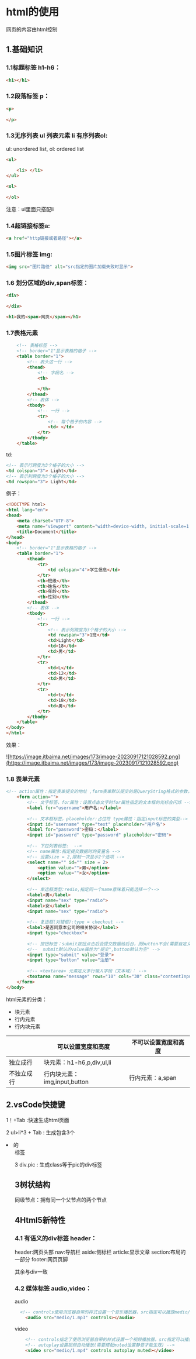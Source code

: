 # html的使用

网页的内容由html控制

## 1.基础知识

### 1.1标题标签 h1-h6：

```html
<h1></h1>
```



### 1.2段落标签 p：

~~~html
<p>
    
</p>
~~~

### 1.3无序列表 ul 列表元素 li 有序列表ol:

ul: unordered list, ol: ordered list

~~~html
<ul>
    
    <li> </li> 
</ul>

<ol>
    
</ol>
~~~

注意：ul里面只搭配li

### 1.4超链接标签a:

~~~html
<a href="http链接或者路径"></a>
~~~

### 1.5图片标签 img:

~~~html
<img src="图片路径" alt="src指定的图片加载失败时显示">
~~~

### 1.6 划分区域的div,span标签：

~~~html
<div>
    
</div>

<h1>我的<span>网页</span></h1>
~~~

### 1.7表格元素

~~~html
    <!-- 表格标签 -->
	<!-- border="1"显示表格的格子 -->
	<table border="1"> 
        <!-- 表头这一行 -->
        <thead> 
            <!-- 字段名 -->
            <th> 
                
            </th>
        </thead>
        <!-- 表体 -->
        <tbody>
            <!-- 一行 -->
            <tr>
                <!-- 每个格子的内容 -->
                <td> </td>
            </tr>
        </tbody>
    </table>
~~~

td:

~~~html
<!-- 表示行跨度为3个格子的大小 -->
<td colspan="3"> Light</td>
<!-- 表示列跨度为3个格子的大小 -->
<td rowspan="3"> Light</td>
~~~

例子：

~~~html
<!DOCTYPE html>
<html lang="en">
<head>
    <meta charset="UTF-8">
    <meta name="viewport" content="width=device-width, initial-scale=1.0">
    <title>Document</title>
</head>
<body>
    <!-- border="1"显示表格的格子 -->
    <table border="1">
        <thead>
            <tr>
                <td colspan="4">学生信息</td>
            </tr>
            <th>班级</th>
            <th>姓名</th>
            <th>年龄</th>
            <th>性别</th>
        </thead>
        <!-- 表体 -->
        <tbody>
            <!-- 一行 -->
            <tr>
                <!-- 表示列跨度为3个格子的大小 -->
                <td rowspan="3">1班</td>
                <td>Light</td>
                <td>18</td>
                <td>男</td>
            </tr>
            <tr>
                <td>L</td>
                <td>12</td>
                <td>男</td>
            </tr>
            <tr>
                <td>t</td>
                <td>18</td>
                <td>男</td>
            </tr>
        </tbody>
    </table>
</body>
</html>
~~~

效果：

![https://image.itbaima.net/images/173/image-20230917121028592.png](https://image.itbaima.net/images/173/image-20230917121028592.png)

### 1.8 表单元素

~~~html
<!-- action属性：指定表单提交的地址 ,form表单默认提交的是QueryString格式的参数，并不是在请求体中-->
    <form action="">
        <!-- 文字标签，for属性：设置点击文字时for属性指定的文本框的光标会闪烁 -->
        <label for="username">用户名:</label>
        
        <!-- 文本框标签，placeholder:占位符 type属性：指定input标签的类型-->
        <input id="username" type="text" placeholder="用户名">
        <label for="password">密码：</label>
        <input id="password" type="password" placeholder="密码">
        
        <!-- 下拉列表标签:  -->
        <!-- name属性:指定提交数据时的变量名 -->
        <!-- 设置size = 2,限制一次显示2个选项 -->
        <select name="" id="" size = 2>
            <option value="">男</option>
            <option value="">女</option>
        </select>
        
        <!-- 单选框类型:redio,指定同一个name意味着只能选择一个-->
        <label>男</label>
        <input name="sex" type="radio">
        <label>女</label>
        <input name="sex" type="radio">
        
        <!-- 复选框(对错框):type = checkout -->
        <label>是否同意本公司的相关协议</label>
        <input type="checkbox">
        
        <!-- 按钮标签：submit按钮点击后会提交数据给后台，而button不会(需要自定义) -->
        <!--  submit默认的value属性为"提交",button默认为空" -->
        <input type="submit" value="登录">
        <input type="button" value="注册">
        
        <!-- <textarea> 元素定义多行输入字段（文本域）： -->
        <textarea name="message" rows="10" cols="30" class="contentInput"></textarea>
    </form>
</body>
~~~

html元素的分类：

- 块元素
- 行内元素
- 行内块元素

|            | 可以设置宽度和高度           | 不可以设置宽度和高度 |
| ---------- | ---------------------------- | -------------------- |
| 独立成行   | 块元素：h1-h6,p,div,ul,li    |                      |
| 不独立成行 | 行内块元素：img,input,button | 行内元素：a,span     |

## 2.vsCode快捷键

1！+Tab :快速生成html页面

2 ul>li*3 + Tab : 生成包含3个<li>的<ul>标签

3 div.pic : 生成class等于pic的div标签

## 3树状结构

同级节点：拥有同一个父节点的两个节点

## 4Html5新特性

### 4.1 有语义的div标签 header：

header:网页头部
nav:导航栏
aside:侧标栏
article:显示文章
section:布局的一部分
footer:网页页脚

其余与div一致

### 4.2 媒体标签 audio,video：

audio

~~~html
  <!-- controls使用浏览器自带的样式设置一个音乐播放器，src指定可以播放medio/1.mp3音乐 -->
    <audio src="medio/1.mp3" controls></audio>
~~~

video

~~~html
	<!-- controls指定了使用浏览器自带的样式设置一个视频播放器，src指定可以播放medio/1.mp4视频 -->
    <!-- autoplay设置视频自动播放(需要搭配muted设置静音才能生效) -->
    <video src="medio/1.mp4" controls autoplay muted></video>
~~~

